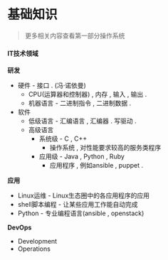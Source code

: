 # 基础知识

> 更多相关内容查看第一部分操作系统

#### IT技术领域

**研发**

* 硬件 - 接口 . \(冯·诺依曼\)
  * CPU\(运算器和控制器\) , 内存 , 输入 , 输出 . 
  * 机器语言 - 二进制指令 , 二进制数据 . 
* 软件
  * 低级语言 - 汇编语言 , 汇编器 . 写驱动 . 
  * 高级语言
    * 系统级 - C , C++
      * 操作系统 , 对性能要求较高的服务类程序
    * 应用级 - Java , Python , Ruby
      * 应用程序 , 例如ansible , puppet . 

**应用**

* Linux运维 - Linux生态圈中的各应用程序的应用
* shell脚本编程 - 让某些应用工作能自动完成
* Python - 专业编程语言\(ansible , openstack\)

**DevOps**

* Development
* Operations



